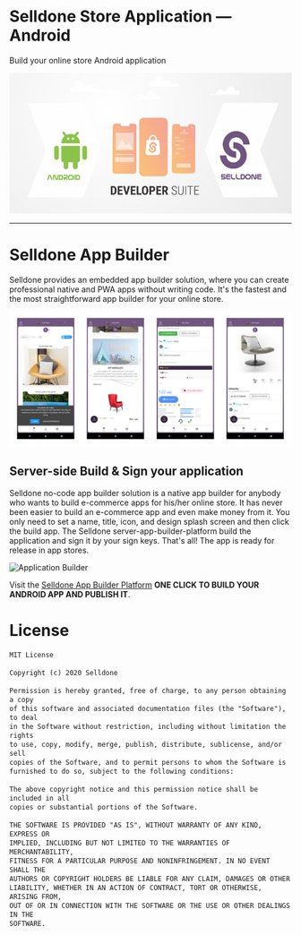 # Selldone Store Application — Android

Build your online store Android application

![Selldone Android Store](/readme/github-android-store-small.png)


---
# Selldone App Builder

Selldone provides an embedded app builder solution, where you can create professional native and PWA apps without writing code. It's the fastest and the most straightforward app builder for your online store.

![Selldone Android Store](/readme/android-app-screenshots.png)



## Server-side Build & Sign your application
Selldone no-code app builder solution is a native app builder for anybody who wants to build e-commerce apps for his/her online store. It has never been easier to build an e-commerce app and even make money from it.
You only need to set a name, title, icon, and design splash screen and then click the build app. The Selldone server-app-builder-platform build the application and sign it by your sign keys. That's all! The app is ready for release in app stores.

![Application Builder](https://selldone.com/app/img/app-builder-build-sign.5bc9a1ac.svg)

Visit the [Selldone App Builder Platform](https://selldone.com/app-builder) **ONE CLICK TO BUILD YOUR ANDROID APP AND PUBLISH IT**.




# License

    MIT License

    Copyright (c) 2020 Selldone

    Permission is hereby granted, free of charge, to any person obtaining a copy
    of this software and associated documentation files (the "Software"), to deal
    in the Software without restriction, including without limitation the rights
    to use, copy, modify, merge, publish, distribute, sublicense, and/or sell
    copies of the Software, and to permit persons to whom the Software is
    furnished to do so, subject to the following conditions:

    The above copyright notice and this permission notice shall be included in all
    copies or substantial portions of the Software.

    THE SOFTWARE IS PROVIDED "AS IS", WITHOUT WARRANTY OF ANY KIND, EXPRESS OR
    IMPLIED, INCLUDING BUT NOT LIMITED TO THE WARRANTIES OF MERCHANTABILITY,
    FITNESS FOR A PARTICULAR PURPOSE AND NONINFRINGEMENT. IN NO EVENT SHALL THE
    AUTHORS OR COPYRIGHT HOLDERS BE LIABLE FOR ANY CLAIM, DAMAGES OR OTHER
    LIABILITY, WHETHER IN AN ACTION OF CONTRACT, TORT OR OTHERWISE, ARISING FROM,
    OUT OF OR IN CONNECTION WITH THE SOFTWARE OR THE USE OR OTHER DEALINGS IN THE
    SOFTWARE.
